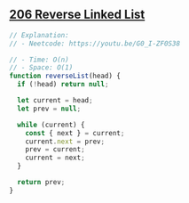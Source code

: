 ## [206 Reverse Linked List](https://leetcode.com/problems/reverse-linked-list/description/)

<!-- notecardId: 1760028021556 -->

```js
// Explanation:
// - Neetcode: https://youtu.be/G0_I-ZF0S38

// - Time: O(n)
// - Space: O(1)
function reverseList(head) {
  if (!head) return null;

  let current = head;
  let prev = null;

  while (current) {
    const { next } = current;
    current.next = prev;
    prev = current;
    current = next;
  }

  return prev;
}
```

